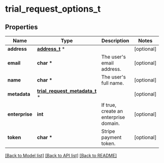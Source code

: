 # trial_request_options_t

## Properties
Name | Type | Description | Notes
------------ | ------------- | ------------- | -------------
**address** | [**address_t**](address.md) \* |  | [optional] 
**email** | **char \*** | The user&#39;s email address. | [optional] 
**name** | **char \*** | The user&#39;s full name. | [optional] 
**metadata** | [**trial_request_metadata_t**](trial_request_metadata.md) \* |  | [optional] 
**enterprise** | **int** | If true, create an enterprise domain. | [optional] 
**token** | **char \*** | Stripe payment token. | [optional] 

[[Back to Model list]](../README.md#documentation-for-models) [[Back to API list]](../README.md#documentation-for-api-endpoints) [[Back to README]](../README.md)


